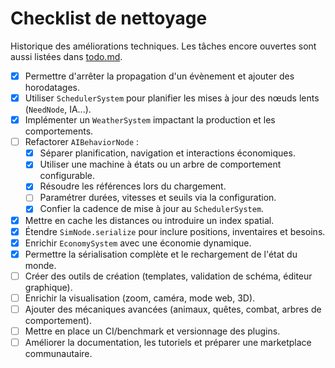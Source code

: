 # Checklist de nettoyage

Historique des améliorations techniques. Les tâches encore ouvertes sont aussi listées dans [todo.md](todo.md).

- [x] Permettre d'arrêter la propagation d'un évènement et ajouter des horodatages.
- [x] Utiliser `SchedulerSystem` pour planifier les mises à jour des nœuds lents (`NeedNode`, IA...).
- [x] Implémenter un `WeatherSystem` impactant la production et les comportements.
- [ ] Refactorer `AIBehaviorNode` :
  - [x] Séparer planification, navigation et interactions économiques.
  - [x] Utiliser une machine à états ou un arbre de comportement configurable.
  - [x] Résoudre les références lors du chargement.
  - [ ] Paramétrer durées, vitesses et seuils via la configuration.
  - [x] Confier la cadence de mise à jour au `SchedulerSystem`.
- [x] Mettre en cache les distances ou introduire un index spatial.
- [x] Étendre `SimNode.serialize` pour inclure positions, inventaires et besoins.
- [x] Enrichir `EconomySystem` avec une économie dynamique.
- [x] Permettre la sérialisation complète et le rechargement de l'état du monde.
- [ ] Créer des outils de création (templates, validation de schéma, éditeur graphique).
- [ ] Enrichir la visualisation (zoom, caméra, mode web, 3D).
- [ ] Ajouter des mécaniques avancées (animaux, quêtes, combat, arbres de comportement).
- [ ] Mettre en place un CI/benchmark et versionnage des plugins.
- [ ] Améliorer la documentation, les tutoriels et préparer une marketplace communautaire.
